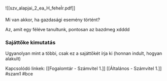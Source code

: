 ![[szv_alapjai_2_ea_H_feheÌr.pdf]]

Mi van akkor, ha gazdasági esemény történt?

Az, amit egy féléve tanultunk, pontosan az bazdmeg xdddd

### Sajáttőke kimutatás
Ugyanolyan mint a többi, csak ez a sajáttőkét írja ki (honnan indult, hogyan alakult)


Kapcsolódó linkek:
[[Fogalomtár - Számvitel 1.]]
[[Általános - Számvitel 1.]]
#szam1
#bce 